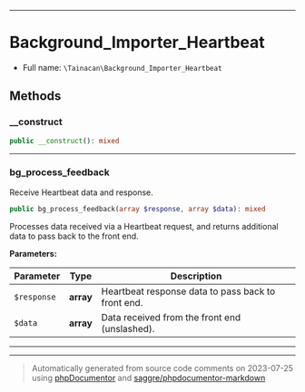 ***

# Background_Importer_Heartbeat





* Full name: `\Tainacan\Background_Importer_Heartbeat`




## Methods


### __construct



```php
public __construct(): mixed
```











***

### bg_process_feedback

Receive Heartbeat data and response.

```php
public bg_process_feedback(array $response, array $data): mixed
```

Processes data received via a Heartbeat request, and returns additional data to pass back to the front end.






**Parameters:**

| Parameter | Type | Description |
|-----------|------|-------------|
| `$response` | **array** | Heartbeat response data to pass back to front end. |
| `$data` | **array** | Data received from the front end (unslashed). |




***


***
> Automatically generated from source code comments on 2023-07-25 using [phpDocumentor](http://www.phpdoc.org/) and [saggre/phpdocumentor-markdown](https://github.com/Saggre/phpDocumentor-markdown)
